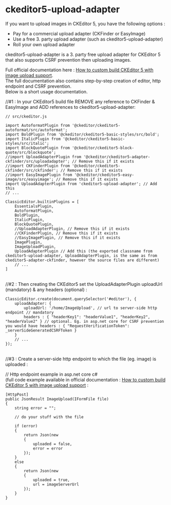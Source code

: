 # ckeditor5-upload-adapter

If you want to upload images in CKEditor 5, you have the following options : 
* Pay for a commercial upload adapter (CKFinder or EasyImage)
* Use a free 3. party upload adapter (such as ckeditor5-upload-adapter)
* Roll your own upload adapter

ckeditor5-upload-adapter is a 3. party free upload adapter for CKEditor 5 that also supports CSRF prevention then uploading images.

Full official documentation here : [How to custom build CKEditor 5 with image upload support](https://topiqs.online/1120).
<br />The full documentation also contains step-by-step creation of editor, http endpoint and CSRF prevention.
<br />Below is a short usage documentation. 

//#1 : In your CKEditor5 build file REMOVE any reference to CKFinder & EasyImage and ADD references to ckeditor5-upload-adapter:

```javaqscript
// src/ckeditor.js

import AutoformatPlugin from '@ckeditor/ckeditor5-autoformat/src/autoformat';
import BoldPlugin from '@ckeditor/ckeditor5-basic-styles/src/bold';
import ItalicPlugin from '@ckeditor/ckeditor5-basic-styles/src/italic';
import BlockQuotePlugin from '@ckeditor/ckeditor5-block-quote/src/blockquote';
//import UploadAdapterPlugin from '@ckeditor/ckeditor5-adapter-ckfinder/src/uploadadapter'; // Remove this if it exists
//import CKFinderPlugin from '@ckeditor/ckeditor5-ckfinder/src/ckfinder'; // Remove this if it exists
//import EasyImagePlugin from '@ckeditor/ckeditor5-easy-image/src/easyimage'; // Remove this if it exists
import UploadAdapterPlugin from 'ckeditor5-upload-adapter'; // Add this
// ...

ClassicEditor.builtinPlugins = [
    EssentialsPlugin,
    AutoformatPlugin,
    BoldPlugin,
    ItalicPlugin,
    BlockQuotePlugin,
    //UploadAdapterPlugin, // Remove this if it exists
    //CKFinderPlugin, // Remove this if it exists
    //EasyImagePlugin, // Remove this if it exists
    ImagePlugin,
    ImageUploadPlugin,
    UploadAdapterPlugin // Add this (the exported classname from ckeditor5-upload-adapter, UploadAdapterPlugin, is the same as from ckeditor5-adapter-ckfinder, however the source files are different)
    // ...
]
```

<br />//#2 : Then creating the CKEditor5 set the UploadAdapterPlugin uploadUrl (mandatory) & any headers (optional) :

```javaqscript
ClassicEditor.create(document.querySelector('#editor'), {
    uploadAdapter: {
        uploadUrl: '/home/ImageUpload', // url to server-side http endpoint // mandatory
        headers : { "headerKey1": "headerValue1", "headerKey2", "headerValue2" } // optional. Eg. in asp.net core for CSRF prevention you would have headers : { "RequestVerificationToken": _serverSideGeneratedCSRFToken }
    }
	// ...
});
```

<br />//#3 : Create a server-side http endpoint to which the file (eg. image) is uploaded :

// Http endpoint example in asp.net core c# 
<br />(full code example available in official documentation : [How to custom build CKEditor 5 with image upload support](https://topiqs.online/1120) :
```javaqscript
[HttpPost]
public JsonResult ImageUpload(IFormFile file)
{
	string error = "";

	// do your stuff with the file

	if (error)
	{
		return Json(new
		{
			uploaded = false,
			error = error
		});
	}
	else
	{
		return Json(new
		{
			uploaded = true,
			url = imageServerUrl
		});
	}
}
```
